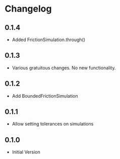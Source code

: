 # Changelog

## 0.1.4

- Added FrictionSimulation.through()

## 0.1.3

- Various gratuitous changes. No new functionality.

## 0.1.2

- Add BoundedFrictionSimulation

## 0.1.1

- Allow setting tolerances on simulations


## 0.1.0

- Initial Version
